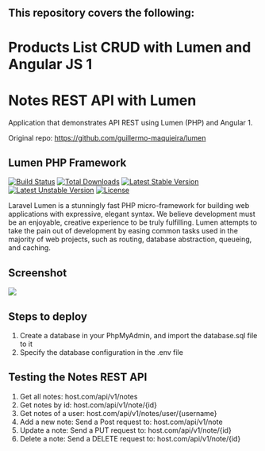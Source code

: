 ## This repository covers the following:

# Products List CRUD with Lumen and Angular JS 1
# Notes REST API with Lumen

Application that demonstrates API REST using Lumen (PHP) and Angular 1.

Original repo: https://github.com/guillermo-maquieira/lumen 

## Lumen PHP Framework

[![Build Status](https://travis-ci.org/laravel/lumen-framework.svg)](https://travis-ci.org/laravel/lumen-framework)
[![Total Downloads](https://poser.pugx.org/laravel/lumen-framework/d/total.svg)](https://packagist.org/packages/laravel/lumen-framework)
[![Latest Stable Version](https://poser.pugx.org/laravel/lumen-framework/v/stable.svg)](https://packagist.org/packages/laravel/lumen-framework)
[![Latest Unstable Version](https://poser.pugx.org/laravel/lumen-framework/v/unstable.svg)](https://packagist.org/packages/laravel/lumen-framework)
[![License](https://poser.pugx.org/laravel/lumen-framework/license.svg)](https://packagist.org/packages/laravel/lumen-framework)

Laravel Lumen is a stunningly fast PHP micro-framework for building web applications with expressive, elegant syntax. We believe development must be an enjoyable, creative experience to be truly fulfilling. Lumen attempts to take the pain out of development by easing common tasks used in the majority of web projects, such as routing, database abstraction, queueing, and caching.

## Screenshot


![](https://github.com/dskanth/Lumen_CRUD_AngularJS_Example/blob/master/lumen_angular_crud.JPG)

## Steps to deploy

1. Create a database in your PhpMyAdmin, and import the database.sql file to it
2. Specify the database configuration in the .env file

## Testing the Notes REST API

1. Get all notes: host.com/api/v1/notes
2. Get notes by id: host.com/api/v1/note/{id}
3. Get notes of a user: host.com/api/v1/notes/user/{username}
4. Add a new note: Send a Post request to: host.com/api/v1/note
5. Update a note: Send a PUT request to: host.com/api/v1/note/{id}
6. Delete a note: Send a DELETE request to: host.com/api/v1/note/{id}
